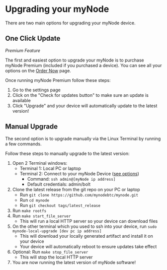 # Upgrading your myNode
There are two main options for upgrading your myNode device.

## One Click Update

<i>Premium Feature</i>

The first and easiest option to upgrade your myNode is to purchase myNode Premium (included if you purchased a device). You can see all your options on the [Order Now](https://mynodebtc.com/order_now) page.

Once running myNode Premium follow these steps:

1. Go to the settings page
2. Click on the "Check for updates button" to make sure an update is available
3. Click "Upgrade" and your device will automatically update to the latest version!


## Manual Upgrade

The second option is to upgrade manually via the Linux Terminal by running a few commands.

Follow these steps to manually upgrade to the latest version:

1. Open 2 Terminal windows:
    * Terminal 1: Local PC or laptop
    * Terminal 2: Connect to your myNode Device ([see options](https://mynodebtc.github.io/advanced/linux-terminal.html))
      * Command: `ssh admin@[myNode ip address]`
      * Default credentials: admin/bolt
2. Clone the latest release from the git repo on your PC or laptop
    * Run `git clone https://github.com/mynodebtc/mynode.git`
    * Run `cd mynode`
    * Run `git checkout tags/latest_release`
3. Run `make rootfs`
4. Run `make start_file_server`
    * This will run a local HTTP server so your device can download files
5. On the other terminal which you used to ssh into your device, run `sudo mynode-local-upgrade [dev pc ip address]`
    * This will download your locally generated artifact and install it on your device
    * Your device will automatically reboot to ensure updates take effect
6. Optional: Run `make stop_file_server`
    * This will stop the local HTTP server
7. You are now running the latest version of myNode software!

